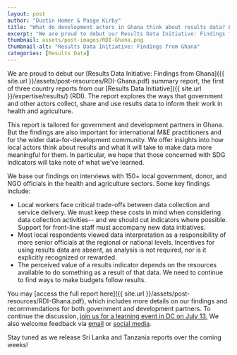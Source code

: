 ```yaml
---
layout: post
author: "Dustin Homer & Paige Kirby"
title: "What do development actors in Ghana think about results data? Launching the first RDI country report"
excerpt: "We are proud to debut our Results Data Initiative: Findings from Ghana summary report..."
thumbnail: assets/post-images/RDI-Ghana.png
thumbnail-alt: "Results Data Initiative: Findings from Ghana"
categories: [Results Data]
---
```


We are proud to debut our [Results Data Initiative: Findings from Ghana]({{ site.url }}/assets/post-resources/RDI-Ghana.pdf) summary report, the first of three country reports from our [Results Data Initiative]({{ site.url }}/expertise/results/) (RDI). The report explores the ways that government and other actors collect, share and use results data to inform their work in health and agriculture.

This report is tailored for government and development partners in Ghana. But the findings are also important for international M&E practitioners and for the wider data-for-development community. We offer insights into how local actors think about results and what it will take to make data more meaningful for them. In particular, we hope that those concerned with SDG indicators will take note of what we’ve learned.

We base our findings on interviews with 150+ local government, donor, and NGO officials in the health and agriculture sectors. Some key findings include:
- Local workers face critical trade-offs between data collection and service delivery. We must keep these costs in mind when considering data collection activities-- and we should cut indicators where possible. Support for front-line staff must accompany new data initiatives.
- Most local respondents viewed data interpretation as a responsibility of more senior officials at the regional or national levels. Incentives for using results data are absent, as analysis is not required, nor is it explicitly recognized or rewarded.
- The perceived value of a results indicator depends on the resources available to do something as a result of that data. We need to continue to find ways to make budgets follow results.

You may [access the full report here]({{ site.url }}/assets/post-resources/RDI-Ghana.pdf), which includes more details on our findings and recommendations for both government and development partners. To continue the discussion, [join us for a learning event in DC on July 13.](https://www.eventbrite.com/e/whats-next-for-results-data-tickets-26042543950) We also welcome feedback via [email](mailto:dhomer@developmentgateway.org) or [social media](https://twitter.com/DGateway). 

Stay tuned as we release Sri Lanka and Tanzania reports over the coming weeks!
